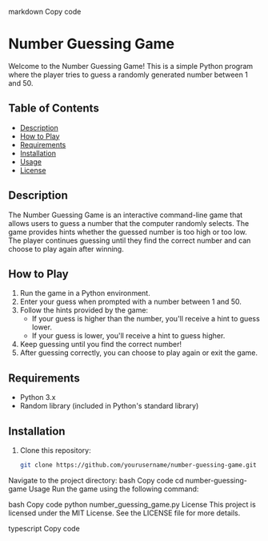 
markdown
Copy code
# Number Guessing Game

Welcome to the Number Guessing Game! This is a simple Python program where the player tries to guess a randomly generated number between 1 and 50.

## Table of Contents
- [Description](#description)
- [How to Play](#how-to-play)
- [Requirements](#requirements)
- [Installation](#installation)
- [Usage](#usage)
- [License](#license)

## Description

The Number Guessing Game is an interactive command-line game that allows users to guess a number that the computer randomly selects. The game provides hints whether the guessed number is too high or too low. The player continues guessing until they find the correct number and can choose to play again after winning.

## How to Play

1. Run the game in a Python environment.
2. Enter your guess when prompted with a number between 1 and 50.
3. Follow the hints provided by the game:
   - If your guess is higher than the number, you'll receive a hint to guess lower.
   - If your guess is lower, you'll receive a hint to guess higher.
4. Keep guessing until you find the correct number!
5. After guessing correctly, you can choose to play again or exit the game.

## Requirements

- Python 3.x
- Random library (included in Python's standard library)

## Installation

1. Clone this repository:
   ```bash
   git clone https://github.com/yourusername/number-guessing-game.git
Navigate to the project directory:
bash
Copy code
cd number-guessing-game
Usage
Run the game using the following command:

bash
Copy code
python number_guessing_game.py
License
This project is licensed under the MIT License. See the LICENSE file for more details.

typescript
Copy code

